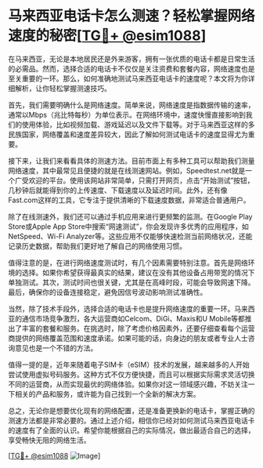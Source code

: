# 马来西亚电话卡怎么测速？轻松掌握网络速度的秘密[[TG💪+ @esim1088](https://t.me/s/esim1088)]

在马来西亚，无论是本地居民还是外来游客，拥有一张优质的电话卡都是日常生活的必需品。然而，选择合适的电话卡不仅仅是关注资费和套餐内容，网络速度也是至关重要的一环。那么，如何准确地测试马来西亚电话卡的速度呢？本文将为你详细解析，让你轻松掌握测速技巧。

首先，我们需要明确什么是网络速度。简单来说，网络速度是指数据传输的速率，通常以Mbps（兆比特每秒）为单位表示。在网络环境中，速度快慢直接影响到我们的使用体验，比如视频加载、游戏延迟以及文件下载等。对于马来西亚这样的多民族国家，网络覆盖和速度差异较大，因此了解如何测试电话卡的速度显得尤为重要。

接下来，让我们来看看具体的测速方法。目前市面上有多种工具可以帮助我们测量网络速度，其中最常见且便捷的就是在线测速网站。例如，Speedtest.net就是一个广受欢迎的平台。使用该网站非常简单，只需打开网页，点击“开始测试”按钮，几秒钟后就能得到你的上传速度、下载速度以及延迟时间。此外，还有像Fast.com这样的工具，它专注于提供清晰的下载速度数据，非常适合普通用户。

除了在线测速外，我们还可以通过手机应用来进行更频繁的监测。在Google Play Store或Apple App Store中搜索“网速测试”，你会发现许多优秀的应用程序，如NetSpeed、Wi-Fi Analyzer等。这些应用不仅能够快速检测当前网络状况，还能记录历史数据，帮助我们更好地了解自己的网络使用习惯。

值得注意的是，在进行网络速度测试时，有几个因素需要特别注意。首先是网络环境的选择。如果你希望获得最真实的结果，建议在没有其他设备占用带宽的情况下单独测试。其次，测试时间也很关键，尤其是在高峰时段，可能会导致网速下降。最后，确保你的设备连接稳定，避免因信号波动影响测试准确性。

当然，除了技术手段外，选择合适的电话卡也是提升网络速度的重要一环。马来西亚的通信市场竞争激烈，各大运营商如Celcom、DiGi、Maxis和U Mobile等都推出了丰富的套餐和服务。在挑选时，除了考虑价格因素外，还要仔细查看每个运营商提供的网络覆盖范围和速度承诺。如果可能的话，向身边的朋友或者专业人士咨询意见也是一个不错的方法。

值得一提的是，近年来随着电子SIM卡（eSIM）技术的发展，越来越多的人开始尝试使用虚拟号码服务。这种方式不仅方便快捷，而且可以根据实际需求灵活切换不同的运营商，从而实现最优的网络体验。如果你对这一领域感兴趣，不妨关注一下相关的产品和服务，或许能为自己找到一个全新的解决方案。

总之，无论你是想要优化现有的网络配置，还是准备更换新的电话卡，掌握正确的测速方法都是非常必要的。通过上述介绍，相信你已经对如何测试马来西亚电话卡的速度有了全面的认识。希望你能根据自己的实际情况，做出最适合自己的选择，享受畅快无阻的网络生活。

[[TG💪+ @esim1088](https://t.me/s/esim1088) ![Image](https://i.postimg.cc/4NQfJmqS/Snipaste-2025-05-13-00-14-12.png)]
